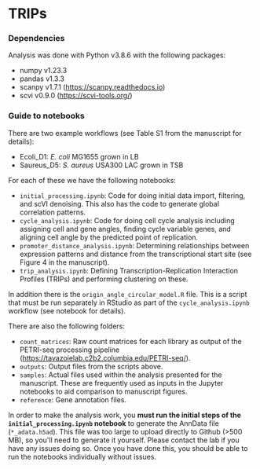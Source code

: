 # TRIPs

### Dependencies
Analysis was done with Python v3.8.6 with the following packages:
- numpy v1.23.3
- pandas v1.3.3
- scanpy v1.7.1 (https://scanpy.readthedocs.io)
- scvi v0.9.0 (https://scvi-tools.org/)

### Guide to notebooks
There are two example workflows (see Table S1 from the manuscript for details):
- Ecoli_D1: *E. coli* MG1655 grown in LB
- Saureus_D5: *S. aureus* USA300 LAC grown in TSB

For each of these we have the following notebooks:
- `initial_processing.ipynb`: Code for doing initial data import, filtering, and scVI denoising. This also has the code to generate global correlation patterns.
- `cycle_analysis.ipynb`: Code for doing cell cycle analysis including assigning cell and gene angles, finding cycle variable genes, and aligning cell angle by the predicted point of replication.
- `promoter_distance_analysis.ipynb`: Determining relationships between expression patterns and distance from the transcriptional start site (see Figure 4 in the manuscript).
- `trip_analysis.ipynb`: Defining Transcription-Replication Interaction Profiles (TRIPs) and performing clustering on these.

In addition there is the `origin_angle_circular_model.R` file. This is a script that must be run separately in RStudio as part of the `cycle_analysis.ipynb` workflow (see notebook for details).

  There are also the following folders:
  - `count_matrices`: Raw count matrices for each library as output of the PETRI-seq processing pipeline (https://tavazoielab.c2b2.columbia.edu/PETRI-seq/).
  - `outputs`: Output files from the scripts above.
  - `samples`: Actual files used within the analysis presented for the manuscript. These are frequently used as inputs in the Jupyter notebooks to aid comparison to manuscript figures.
  - `reference`: Gene annotation files.

In order to make the analysis work, you **must run the initial steps of the `initial_processing.ipynb` notebook** to generate the AnnData file (`*_adata.h5ad`). This file was too large to upload directly to Github (>500 MB), so you'll need to generate it yourself. Please contact the lab if you have any issues doing so. Once you have done this, you should be able to run the notebooks individually without issues.
